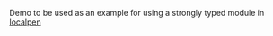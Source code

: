 Demo to be used as an example for using a strongly typed module in [localpen](https://github.com/hatemhosny/localpen)
